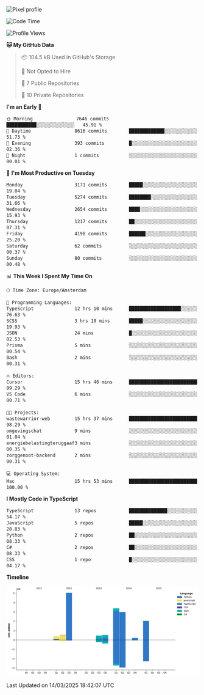 ![Pixel profile](https://pixel-profile.vercel.app/api/github-stats?username=Atchferox&screen_effect=true&theme=rainbow
)


<!--START_SECTION:waka-->
![Code Time](http://img.shields.io/badge/Code%20Time-587%20hrs%2014%20mins-blue)

![Profile Views](http://img.shields.io/badge/Profile%20Views-0-blue)

**🐱 My GitHub Data** 

> 📦 104.5 kB Used in GitHub's Storage 
 > 
> 🚫 Not Opted to Hire
 > 
> 📜 7 Public Repositories 
 > 
> 🔑 10 Private Repositories 
 > 
**I'm an Early 🐤** 

```text
🌞 Morning                7646 commits        ███████████░░░░░░░░░░░░░░   45.91 % 
🌆 Daytime                8616 commits        █████████████░░░░░░░░░░░░   51.73 % 
🌃 Evening                393 commits         █░░░░░░░░░░░░░░░░░░░░░░░░   02.36 % 
🌙 Night                  1 commits           ░░░░░░░░░░░░░░░░░░░░░░░░░   00.01 % 
```
📅 **I'm Most Productive on Tuesday** 

```text
Monday                   3171 commits        █████░░░░░░░░░░░░░░░░░░░░   19.04 % 
Tuesday                  5274 commits        ████████░░░░░░░░░░░░░░░░░   31.66 % 
Wednesday                2654 commits        ████░░░░░░░░░░░░░░░░░░░░░   15.93 % 
Thursday                 1217 commits        ██░░░░░░░░░░░░░░░░░░░░░░░   07.31 % 
Friday                   4198 commits        ██████░░░░░░░░░░░░░░░░░░░   25.20 % 
Saturday                 62 commits          ░░░░░░░░░░░░░░░░░░░░░░░░░   00.37 % 
Sunday                   80 commits          ░░░░░░░░░░░░░░░░░░░░░░░░░   00.48 % 
```


📊 **This Week I Spent My Time On** 

```text
🕑︎ Time Zone: Europe/Amsterdam

💬 Programming Languages: 
TypeScript               12 hrs 10 mins      ███████████████████░░░░░░   76.63 % 
SCSS                     3 hrs 10 mins       █████░░░░░░░░░░░░░░░░░░░░   19.93 % 
JSON                     24 mins             █░░░░░░░░░░░░░░░░░░░░░░░░   02.53 % 
Prisma                   5 mins              ░░░░░░░░░░░░░░░░░░░░░░░░░   00.54 % 
Bash                     2 mins              ░░░░░░░░░░░░░░░░░░░░░░░░░   00.31 % 

🔥 Editors: 
Cursor                   15 hrs 46 mins      █████████████████████████   99.29 % 
VS Code                  6 mins              ░░░░░░░░░░░░░░░░░░░░░░░░░   00.71 % 

🐱‍💻 Projects: 
wastewarrior-web         15 hrs 37 mins      █████████████████████████   98.29 % 
omgevingschat            9 mins              ░░░░░░░░░░░░░░░░░░░░░░░░░   01.04 % 
energiebelastingteruggaaf3 mins              ░░░░░░░░░░░░░░░░░░░░░░░░░   00.35 % 
zorggenoot-backend       2 mins              ░░░░░░░░░░░░░░░░░░░░░░░░░   00.31 % 

💻 Operating System: 
Mac                      15 hrs 53 mins      █████████████████████████   100.00 % 
```

**I Mostly Code in TypeScript** 

```text
TypeScript               13 repos            ██████████████░░░░░░░░░░░   54.17 % 
JavaScript               5 repos             █████░░░░░░░░░░░░░░░░░░░░   20.83 % 
Python                   2 repos             ██░░░░░░░░░░░░░░░░░░░░░░░   08.33 % 
C#                       2 repos             ██░░░░░░░░░░░░░░░░░░░░░░░   08.33 % 
CSS                      1 repo              █░░░░░░░░░░░░░░░░░░░░░░░░   04.17 % 
```



**Timeline**

![Lines of Code chart](https://raw.githubusercontent.com/Atchferox/Atchferox/main/assets/bar_graph.png)


 Last Updated on 14/03/2025 18:42:07 UTC
<!--END_SECTION:waka-->
